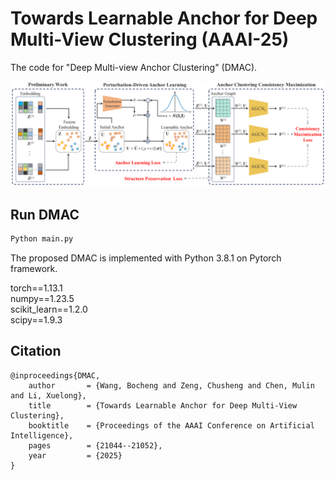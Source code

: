 # Towards Learnable Anchor for Deep Multi-View Clustering  (AAAI-25)

The code for "Deep Multi-view Anchor Clustering" (DMAC).

![pipeline](pipeline.png)



## Run DMAC

```python
Python main.py
```

The proposed DMAC is implemented with Python 3.8.1 on Pytorch framework.   

torch==1.13.1  
numpy==1.23.5  
scikit_learn==1.2.0  
scipy==1.9.3  

## Citation

```
@inproceedings{DMAC,
	author       = {Wang, Bocheng and Zeng, Chusheng and Chen, Mulin and Li, Xuelong},
	title        = {Towards Learnable Anchor for Deep Multi-View Clustering},
	booktitle    = {Proceedings of the AAAI Conference on Artificial Intelligence},
	pages        = {21044--21052},
	year         = {2025}
}
```

